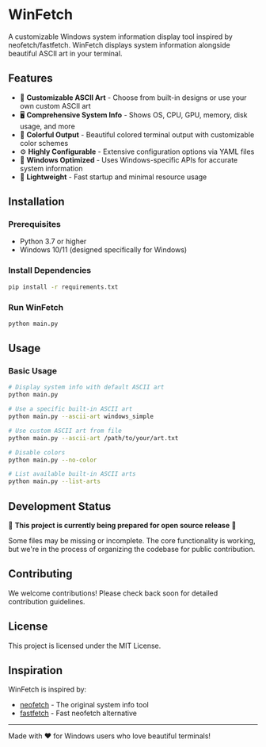 # WinFetch

A customizable Windows system information display tool inspired by neofetch/fastfetch. WinFetch displays system information alongside beautiful ASCII art in your terminal.

## Features

- 🎨 **Customizable ASCII Art** - Choose from built-in designs or use your own custom ASCII art
- 🖥️ **Comprehensive System Info** - Shows OS, CPU, GPU, memory, disk usage, and more
- 🌈 **Colorful Output** - Beautiful colored terminal output with customizable color schemes
- ⚙️ **Highly Configurable** - Extensive configuration options via YAML files
- 🚀 **Windows Optimized** - Uses Windows-specific APIs for accurate system information
- 💾 **Lightweight** - Fast startup and minimal resource usage

## Installation

### Prerequisites

- Python 3.7 or higher
- Windows 10/11 (designed specifically for Windows)

### Install Dependencies

```bash
pip install -r requirements.txt
```

### Run WinFetch

```bash
python main.py
```

## Usage

### Basic Usage

```bash
# Display system info with default ASCII art
python main.py

# Use a specific built-in ASCII art
python main.py --ascii-art windows_simple

# Use custom ASCII art from file
python main.py --ascii-art /path/to/your/art.txt

# Disable colors
python main.py --no-color

# List available built-in ASCII arts
python main.py --list-arts
```

## Development Status

🚧 **This project is currently being prepared for open source release** 🚧

Some files may be missing or incomplete. The core functionality is working, but we're in the process of organizing the codebase for public contribution.

## Contributing

We welcome contributions! Please check back soon for detailed contribution guidelines.

## License

This project is licensed under the MIT License.

## Inspiration

WinFetch is inspired by:
- [neofetch](https://github.com/dylanaraps/neofetch) - The original system info tool
- [fastfetch](https://github.com/fastfetch-cli/fastfetch) - Fast neofetch alternative

---

Made with ❤️ for Windows users who love beautiful terminals!
